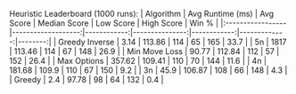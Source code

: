 Heuristic Leaderboard (1000 runs):
| Algorithm        |   Avg Runtime (ms) |   Avg Score |   Median Score |   Low Score |   High Score |   Win % |
|:-----------------|-------------------:|------------:|---------------:|------------:|-------------:|--------:|
| Greedy Inverse   |             3.14   |      113.86 |            114 |          65 |          165 |    33.7 |
| 5n               |             1817   |      113.46 |            114 |          67 |          148 |    26.9 |
| Min Move Loss    |             90.77  |      112.84 |            112 |          57 |          152 |    26.4 |
| Max Options      |             357.62 |      109.41 |            110 |          70 |          144 |    11.6 |
| 4n               |             181.68 |      109.9  |            110 |          67 |          150 |     9.2 |
| 3n               |             45.9   |      106.87 |            108 |          66 |          148 |     4.3 |
| Greedy           |             2.4    |       97.78 |             98 |          64 |          132 |     0.4 |
